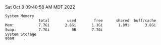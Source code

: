 Sat Oct  8 09:40:58 AM MDT 2022
```bash
System Memory
               total        used        free      shared  buff/cache   available
Mem:           7.7Gi       2.8Gi       1.1Gi       1.0Mi       3.8Gi       4.5Gi
Swap:          7.7Gi          0B       7.7Gi
System Storage
999M	.
```
